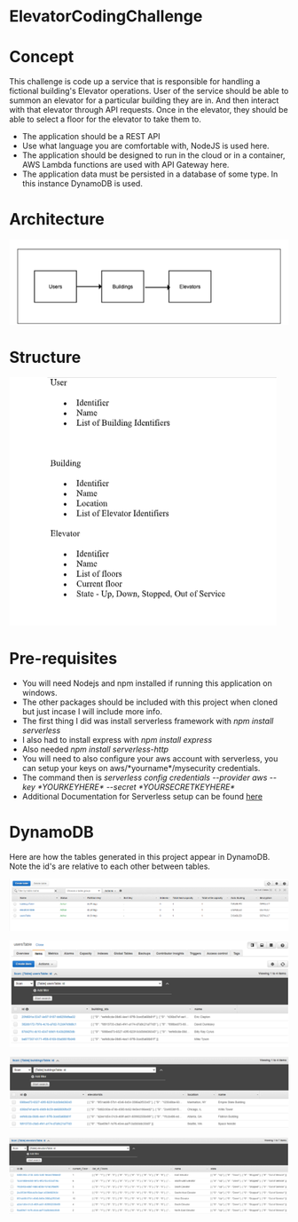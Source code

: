 # ElevatorCodingChallenge
<h1>Concept</h1>
This challenge is code up a service that is responsible for handling a fictional building&#39;s Elevator
operations.
User of the service should be able to summon an elevator for a particular building they are in. And then interact with that elevator
through API requests. Once in the elevator, they should be able to select a floor for the elevator
to take them to. 

<ul>
 <li>The application should be a REST API </li>
 <li>Use what language you are comfortable with, NodeJS is used here.</li>
 <li>The application should be designed to run in the cloud or in a container, AWS Lambda functions are used with API Gateway here.</li>
 <li>The application data must be persisted in a database of some type. In this instance DynamoDB is used.</li>
</ul>

<h1>Architecture</h1>

![](codechallengeimg/architecture.PNG)

<h1> Structure </h1>

![](codechallengeimg/data.PNG)

<h1>Pre-requisites</h1>
<ul>
<li>You will need Nodejs and npm installed if running this application on windows.</li>
<li>The other packages should be included with this project when cloned but just incase I will include more info. </li>
<li>The first thing I did was install serverless framework with <i>npm install serverless</i></li>
<li>I also had to install express with <i>npm install express</i></li>
<li>Also needed <i>npm install serverless-http</i></li>
<li>You will need to also configure your aws account with serverless, you can setup your keys on aws/*yourname*/mysecurity credentials.</li>
<li>The command then is <i>serverless config credentials --provider aws --key *YOURKEYHERE* --secret *YOURSECRETKEYHERE*</i></li>
<li>Additional Documentation for Serverless setup can be found <a href="https://www.serverless.com/blog/how-create-rest-api-serverless-components">here</a></li>
</ul>

<h1> DynamoDB </h1>
Here are how the tables generated in this project appear in DynamoDB.
Note the id's are relative to each other between tables.

![](codechallengeimg/dynamoDBtables.PNG)

![](codechallengeimg/usersTable.PNG)

![](codechallengeimg/buildingsTable.PNG)

![](codechallengeimg/elevatorsTable.PNG)